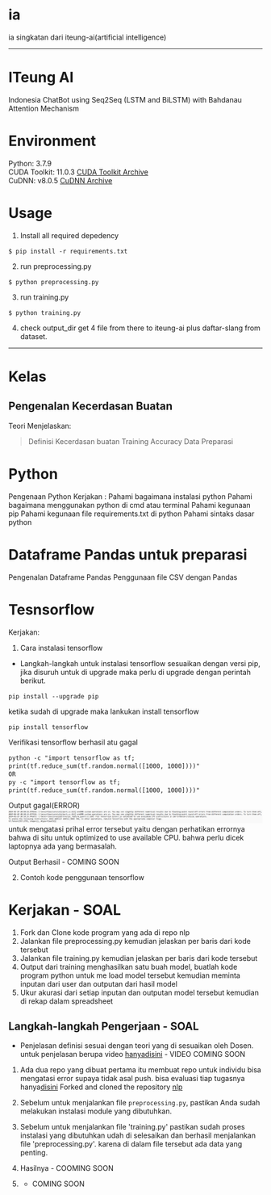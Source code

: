 # ia
ia singkatan dari iteung-ai(artificial intelligence)

-------------------------------------------------------------------------------
# ITeung AI
Indonesia ChatBot using Seq2Seq (LSTM and BiLSTM) with Bahdanau Attention Mechanism

# Environment
Python: 3.7.9\
CUDA Toolkit: 11.0.3 [CUDA Toolkit Archive](https://developer.nvidia.com/cuda-toolkit-archive)\
CuDNN: v8.0.5 [CuDNN Archive](https://developer.nvidia.com/rdp/cudnn-archive)

# Usage
1. Install all required depedency
```console
$ pip install -r requirements.txt
```

2. run preprocessing.py
```console
$ python preprocessing.py
```

3. run training.py
```console
$ python training.py
```
4. check output_dir get 4 file from there to iteung-ai plus daftar-slang from dataset.
----------------------------------------------------------------------------------
# Kelas
## Pengenalan Kecerdasan Buatan
Teori Menjelaskan:
> Definisi Kecerdasan buatan
> Training
> Accuracy
> Data Preparasi 


# Python
Pengenaan Python
Kerjakan :
Pahami bagaimana instalasi python
Pahami bagaimana menggunakan python di cmd atau terminal
Pahami kegunaan pip
Pahami kegunaan file requirements.txt di python
Pahami sintaks dasar python

# Dataframe Pandas untuk preparasi
Pengenalan Dataframe Pandas
Penggunaan file CSV dengan Pandas

# Tesnsorflow
Kerjakan:
1. Cara instalasi tensorflow
* Langkah-langkah untuk instalasi tensorflow
sesuaikan dengan versi pip, jika disuruh untuk di upgrade maka perlu di upgrade dengan perintah berikut.
```
pip install --upgrade pip 
```
ketika sudah di upgrade maka lankukan install  tensorflow
```
pip install tensorflow
```
Verifikasi tensorflow berhasil atu gagal
```
python -c "import tensorflow as tf; print(tf.reduce_sum(tf.random.normal([1000, 1000])))"
OR
py -c "import tensorflow as tf; print(tf.reduce_sum(tf.random.normal([1000, 1000])))"
```
Output gagal(ERROR)
![alt text](image.png)
untuk mengatasi prihal error tersebut yaitu dengan perhatikan errornya bahwa di situ untuk optimized to use available CPU.
bahwa perlu dicek laptopnya ada yang bermasalah.

Output Berhasil - COMING SOON

2. Contoh kode penggunaan tensorflow

# Kerjakan - SOAL
1. Fork dan Clone kode program yang ada di repo nlp
2. Jalankan file preprocessing.py kemudian jelaskan per baris dari kode tersebut
3. Jalankan file training.py kemudian jelaskan per baris dari kode tersebut
4. Output dari training menghasilkan satu buah model, buatlah kode program python  untuk me load model tersebut kemudian meminta inputan dari user dan outputan dari hasil model
5. Ukur akurasi dari setiap inputan dan outputan model tersebut kemudian di rekap dalam spreadsheet

## Langkah-langkah Pengerjaan - SOAL
* Penjelasan definisi sesuai dengan teori yang di sesuaikan oleh Dosen. untuk penjelasan berupa video [hanyadisini]() - VIDEO COMING SOON
1. Ada dua repo yang dibuat pertama itu membuat repo untuk individu bisa mengatasi error supaya tidak asal push. bisa evaluasi tiap tugasnya hanya[disini](https://github.com/cerdasbuatan/ia)
Forked and cloned the repository [nlp](https://github.com/mfaisal-Ash/nlp)

2. Sebelum untuk menjalankan file  `preprocessing.py`, pastikan Anda sudah melakukan instalasi module yang dibutuhkan.
3. Sebelum untuk menjalankan file 'training.py' pastikan sudah proses instalasi yang dibutuhkan udah di selesaikan dan berhasil menjalankan file 'preprocessing.py'. karena di dalam file tersebut ada
   data yang penting.
4. Hasilnya - COOMING SOON
5. - COMING SOON
